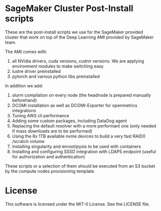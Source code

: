 # SageMaker Cluster Post-Install scripts
These are the post-install scripts we use for the SageMaker provided cluster that work on top of the Deep Learning AMI provided by SageMaker team.

The AMI comes with:
1. all NVidia drivers, cuda versions, cudnn versions. We are applying environment modules to make switching easy
1. lustre driver preinstalled
1. pytorch and various python libs preinstalled

In addition we add:
1. slurm compilation on every node (the headnode is prepared manually beforehand)
1. DCGMI installation as well as DCGMI-Exporter for openmetrics integrations
1. Tuning AWS cli performance
1. Adding some custom packages, including DataDog agent
1. Replacing the default resolver with a more performant one (only needed if mass downloads are to be performed)
1. Using the 8x 1TB available nvme devices to build a very fast RAID0 /scratch volume
1. Installing singularity and enroot/pyxis to be used with containers
1. Installing and configuring SSSD integration with LDAPS endpoint (useful for authorization and authentication)

These scripts or a selection of them should be executed from an S3 bucket by the compute nodes provisioning template.


# License

This software is licensed under the MIT-0 License. See the LICENSE file.
